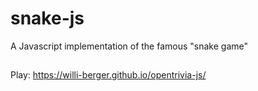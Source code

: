 # snake-js
A Javascript implementation of the famous "snake game"

##
Play: https://willi-berger.github.io/opentrivia-js/
